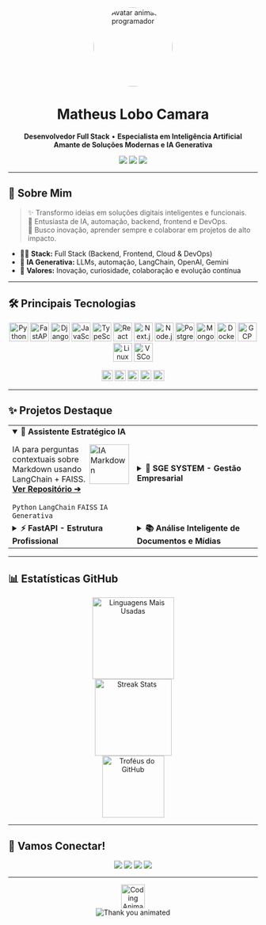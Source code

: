 <div align="center">
  <img src="https://media.giphy.com/media/qgQUggAC3Pfv687qPC/giphy.gif" width="160" alt="Avatar animado programador" style="border-radius:50%;">
</div>

<h1 align="center">Matheus Lobo Camara</h1>
<p align="center">
  <b>Desenvolvedor Full Stack</b> • <b>Especialista em Inteligência Artificial</b><br>
  <b>Amante de Soluções Modernas e IA Generativa</b>
</p>

<p align="center">
  <a href="https://www.linkedin.com/in/matheus-lobo-camara-370bb72b3/" target="_blank"><img src="https://img.shields.io/badge/LinkedIn-0A66C2?style=for-the-badge&logo=linkedin&logoColor=white"></a>
  <a href="mailto:matheusloboo2001@gmail.com"><img src="https://img.shields.io/badge/E--mail-D14836?style=for-the-badge&logo=gmail&logoColor=white"></a>
  <a href="https://wa.me/61405378120" target="_blank"><img src="https://img.shields.io/badge/WhatsApp-25D366?style=for-the-badge&logo=whatsapp&logoColor=white"></a>
</p>

---

## 👋 Sobre Mim

> ✨ Transformo ideias em soluções digitais inteligentes e funcionais.<br>
> 🚀 Entusiasta de IA, automação, backend, frontend e DevOps.<br>
> 🔗 Busco inovação, aprender sempre e colaborar em projetos de alto impacto.<br>

- 👨‍💻 <b>Stack:</b> Full Stack (Backend, Frontend, Cloud & DevOps)
- 🤖 <b>IA Generativa:</b> LLMs, automação, LangChain, OpenAI, Gemini
- 🧭 <b>Valores:</b> Inovação, curiosidade, colaboração e evolução contínua

---

## 🛠️ Principais Tecnologias

<p align="center">
  <img src="https://cdn.jsdelivr.net/gh/devicons/devicon/icons/python/python-original.svg" height="38" alt="Python"/>
  <img src="https://cdn.jsdelivr.net/gh/devicons/devicon/icons/fastapi/fastapi-original.svg" height="38" alt="FastAPI"/>
  <img src="https://cdn.jsdelivr.net/gh/devicons/devicon/icons/django/django-plain.svg" height="38" alt="Django"/>
  <img src="https://cdn.jsdelivr.net/gh/devicons/devicon/icons/javascript/javascript-original.svg" height="38" alt="JavaScript"/>
  <img src="https://cdn.jsdelivr.net/gh/devicons/devicon/icons/typescript/typescript-original.svg" height="38" alt="TypeScript"/>
  <img src="https://cdn.jsdelivr.net/gh/devicons/devicon/icons/react/react-original.svg" height="38" alt="React"/>
  <img src="https://cdn.jsdelivr.net/gh/devicons/devicon/icons/nextjs/nextjs-line.svg" height="38" alt="Next.js"/>
  <img src="https://cdn.jsdelivr.net/gh/devicons/devicon/icons/nodejs/nodejs-original.svg" height="38" alt="Node.js"/>
  <img src="https://cdn.jsdelivr.net/gh/devicons/devicon/icons/postgresql/postgresql-original.svg" height="38" alt="PostgreSQL"/>
  <img src="https://cdn.jsdelivr.net/gh/devicons/devicon/icons/mongodb/mongodb-original.svg" height="38" alt="MongoDB"/>
  <img src="https://cdn.jsdelivr.net/gh/devicons/devicon/icons/docker/docker-original.svg" height="38" alt="Docker"/>
  <img src="https://cdn.jsdelivr.net/gh/devicons/devicon/icons/googlecloud/googlecloud-original.svg" height="38" alt="GCP"/>
  <img src="https://cdn.jsdelivr.net/gh/devicons/devicon/icons/linux/linux-original.svg" height="38" alt="Linux"/>
  <img src="https://cdn.jsdelivr.net/gh/devicons/devicon/icons/vscode/vscode-original.svg" height="38" alt="VSCode"/>
</p>
<p align="center">
  <img src="https://img.shields.io/badge/LangChain-04A76B?style=flat-square&logoColor=white" height="22" alt="LangChain">
  <img src="https://img.shields.io/badge/OpenAI-412991?style=flat-square&logo=openai&logoColor=white" height="22" alt="OpenAI">
  <img src="https://img.shields.io/badge/Gemini-3C5A99?style=flat-square&logoColor=white" height="22" alt="Gemini">
  <img src="https://img.shields.io/badge/Scikit--Learn-F7931E?style=flat-square&logo=scikit-learn&logoColor=white" height="22" alt="Scikit-learn">
  <img src="https://img.shields.io/badge/Pandas-150458?style=flat-square&logo=pandas&logoColor=white" height="22" alt="Pandas">
</p>

---

## ✨ Projetos Destaque

<table>
  <tr>
    <td width="50%">
      <details open>
        <summary><strong>🤖 Assistente Estratégico IA</strong></summary>
        <img src="https://media.giphy.com/media/u2pmTWUi0MXjyrMaVj/giphy.gif" width="80" align="right" alt="IA Markdown">
        <p>IA para perguntas contextuais sobre Markdown usando LangChain + FAISS.<br>
        <a href="https://github.com/LoboProgrammingg/IA-MARKDOWN" target="_blank"><b>Ver Repositório ➔</b></a></p>
        <code>Python</code> <code>LangChain</code> <code>FAISS</code> <code>IA Generativa</code>
      </details>
    </td>
    <td width="50%">
      <details>
        <summary><strong>🏢 SGE SYSTEM - Gestão Empresarial</strong></summary>
        <img src="https://media.giphy.com/media/dxUPk0XjaCQwE/giphy.gif" width="80" align="right" alt="SGE System">
        <p>Django, DRF e IA para automação de processos empresariais.<br>
        <a href="https://github.com/LoboProgrammingg/SGE" target="_blank"><b>Ver Repositório ➔</b></a></p>
        <code>Python</code> <code>Django</code> <code>DRF</code> <code>LangChain</code> <code>PostgreSQL</code>
      </details>
    </td>
  </tr>
  <tr>
    <td width="50%">
      <details>
        <summary><strong>⚡ FastAPI - Estrutura Profissional</strong></summary>
        <img src="https://cdn.jsdelivr.net/gh/devicons/devicon/icons/fastapi/fastapi-original.svg" width="48" align="right" alt="FastAPI">
        <p>Base profissional para projetos FastAPI com boas práticas, arquitetura robusta e foco em produtividade.<br>
        <a href="https://github.com/LoboProgrammingg/FastAPI" target="_blank"><b>Ver Repositório ➔</b></a></p>
        <code>Python</code> <code>FastAPI</code> <code>Async</code> <code>Arquitetura Limpa</code>
      </details>
    </td>
    <td width="50%">
      <details>
        <summary><strong>📚 Análise Inteligente de Documentos e Mídias</strong></summary>
        <img src="https://media.giphy.com/media/LMt9638dO8dftAjtco/giphy.gif" width="80" align="right" alt="Análise de Documentos">
        <p>Plataforma IA para análise de PDFs, CSVs, sites, YouTube e textos.<br>
        <a href="https://github.com/LoboProgrammingg/Langchain-Site-Youtube-PDF-CSV-TXT" target="_blank"><b>Ver Repositório ➔</b></a></p>
        <code>Python</code> <code>LangChain</code> <code>Streamlit</code> <code>OpenAI API</code>
      </details>
    </td>
  </tr>
</table>

---

## 📊 Estatísticas GitHub

<p align="center">
  <img src="https://github-readme-stats.vercel.app/api/top-langs/?username=LoboProgrammingg&layout=compact&langs_count=8&theme=monokai&hide_border=true" alt="Linguagens Mais Usadas" height="165">
  <br>
  <img src="https://github-readme-streak-stats.herokuapp.com/?user=LoboProgrammingg&theme=react&hide_border=true" alt="Streak Stats" height="155">
  <br>
  <img src="https://github-profile-trophy.vercel.app/?username=LoboProgrammingg&theme=monokai&row=1&column=7&margin-w=15&margin-h=15&no-bg=true&no-frame=true" alt="Troféus do GitHub" height="125">
</p>

---

## 🤝 Vamos Conectar!

<p align="center">
  <a href="https://www.linkedin.com/in/matheus-lobo-camara-370bb72b3/" target="_blank"><img src="https://img.shields.io/badge/LinkedIn-0A66C2?style=for-the-badge&logo=linkedin&logoColor=white"></a>
  <a href="mailto:matheusloboo2001@gmail.com"><img src="https://img.shields.io/badge/E--mail-D14836?style=for-the-badge&logo=gmail&logoColor=white"></a>
  <a href="https://wa.me/61405378120" target="_blank"><img src="https://img.shields.io/badge/WhatsApp-25D366?style=for-the-badge&logo=whatsapp&logoColor=white"></a>
  <a href="https://github.com/LoboProgrammingg" target="_blank"><img src="https://img.shields.io/badge/GitHub-171515?style=for-the-badge&logo=github&logoColor=white"></a>
</p>

---

<div align="center">
  <img src="https://media.giphy.com/media/3o7aD2saalBwwftBIY/giphy.gif" height="48" alt="Coding Animation">
</div>
<div align="center">
  <img 
    src="https://readme-typing-svg.demolab.com?font=Fira+Code&size=26&pause=1200&color=2EFE64&center=true&vCenter=true&width=1000&lines=Obrigado+por+visitar!+Explore+meus+projetos+e+conecte-se+comigo."
    alt="Thank you animated"
  />
</div>
